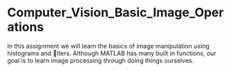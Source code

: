 # Computer_Vision_Basic_Image_Operations
In this assignment we will learn the basics of image manipulation using histograms and lters. Although MATLAB has many built in functions, our goal
is to learn image processing through doing things ourselves.
